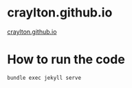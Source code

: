 # craylton.github.io
[craylton.github.io](craylton.github.io)

# How to run the code
`bundle exec jekyll serve`